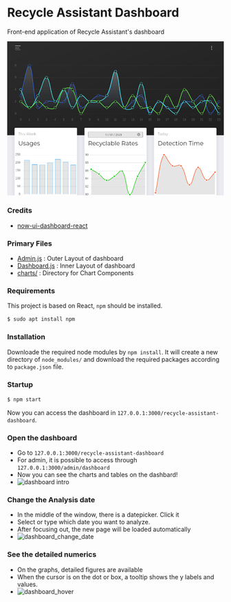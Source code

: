 # Recycle Assistant Dashboard

Front-end application of Recycle Assistant's dashboard

![Product Img](./dashboard-init-page.png)

### Credits

- [now-ui-dashboard-react](https://github.com/creativetimofficial/now-ui-dashboard-react)

### Primary Files

- [Admin.js](https://github.com/2021hy-team6/dashboard/blob/main/src/layouts/Admin.js) : Outer Layout of dashboard
- [Dashboard.js](https://github.com/2021hy-team6/dashboard/blob/main/src/views/Dashboard.js) : Inner Layout of dashboard
- [charts/](https://github.com/2021hy-team6/dashboard/tree/main/src/charts) : Directory for Chart Components

### Requirements

This project is based on React, `npm` should be installed.

```sh
$ sudo apt install npm
```

### Installation

Downloade the required node modules by `npm install`. It will create a new directory of `node_modules/` and download the required packages according to `package.json` file.

### Startup

```sh
$ npm start
```

Now you can access the dashboard in `127.0.0.1:3000/recycle-assistant-dashboard`.

### Open the dashboard
- Go to `127.0.0.1:3000/recycle-assistant-dashboard`
- For admin, it is possible to access through `127.0.0.1:3000/admin/dashboard`
- Now you can see the charts and tables on the dashbard!
- <img src="https://user-images.githubusercontent.com/59322692/145397073-857b19af-bec3-435b-a6e6-cab9e0c84859.jpg"
alt="dashboard intro" style="width: 400px;" />

### Change the Analysis date
- In the middle of the window, there is a datepicker. Click it
- Select or type which date you want to analyze.
- After focusing out, the new page will be loaded automatically
- <img src="https://user-images.githubusercontent.com/59322692/145397558-a761c185-97c5-423d-a98a-053db50ef892.jpg"
alt="dashboard_change_date" style="width: 400px;" />

### See the detailed numerics
- On the graphs, detailed figures are available
- When the cursor is on the dot or box, a tooltip shows  the y labels and values.
- <img src="https://user-images.githubusercontent.com/59322692/145397346-7322d5b6-5914-45b5-bbe5-2011ad42281d.jpg"
alt="dashboard_hover" style="width: 400px;" />
